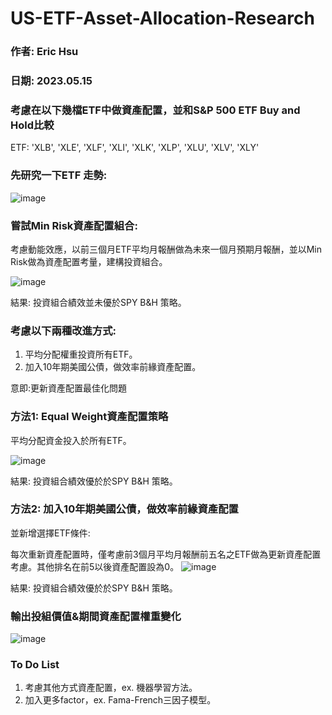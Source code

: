 # US-ETF-Asset-Allocation-Research

### 作者: Eric Hsu
### 日期: 2023.05.15

### 考慮在以下幾檔ETF中做資產配置，並和S&P 500 ETF Buy and Hold比較
ETF: 'XLB', 'XLE', 'XLF', 'XLI', 'XLK', 'XLP', 'XLU', 'XLV', 'XLY'

### 先研究一下ETF 走勢:

![image](https://github.com/EricHsu10/US-ETF-Asset-Allocation-Research/assets/111495932/965a75dc-6698-45b1-bee2-6eb13f3de5ac)

### 嘗試Min Risk資產配置組合:
考慮動能效應，以前三個月ETF平均月報酬做為未來一個月預期月報酬，並以Min Risk做為資產配置考量，建構投資組合。

![image](https://github.com/EricHsu10/US-ETF-Asset-Allocation-Research/assets/111495932/baba8756-c752-4da0-b1fb-2d0af798edb8)

結果: 投資組合績效並未優於SPY B&H 策略。

### 考慮以下兩種改進方式:
1. 平均分配權重投資所有ETF。
2. 加入10年期美國公債，做效率前緣資產配置。

意即:更新資產配置最佳化問題

### 方法1: Equal Weight資產配置策略
平均分配資金投入於所有ETF。

![image](https://github.com/EricHsu10/US-ETF-Asset-Allocation-Research/assets/111495932/ffa4ee69-9603-4ac7-95af-13962a9cfb93)

結果: 投資組合績效優於於SPY B&H 策略。

### 方法2: 加入10年期美國公債，做效率前緣資產配置
並新增選擇ETF條件:

每次重新資產配置時，僅考慮前3個月平均月報酬前五名之ETF做為更新資產配置考慮。其他排名在前5以後資產配置設為0。
![image](https://github.com/EricHsu10/US-ETF-Asset-Allocation-Research/assets/111495932/a3e71dcd-0fc3-497e-8aed-d6a2332a6895)

結果: 投資組合績效優於於SPY B&H 策略。

### 輸出投組價值&期間資產配置權重變化

![image](https://github.com/EricHsu10/US-ETF-Asset-Allocation-Research/assets/111495932/4775f79f-1c31-4571-884a-966c7eac47ce)


### To Do List

1. 考慮其他方式資產配置，ex. 機器學習方法。
2. 加入更多factor，ex. Fama-French三因子模型。

